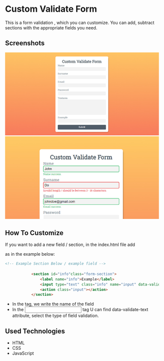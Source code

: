# Custom Validate Form

This is a form validation , which you can customize. You can add, subtract sections with the appropriate fields you need.

## Screenshots

![App Screenshot](https://github.com/GregMalczynski/custom-validate-form/blob/master/screen-shots/custom-validate-form-1.jpg?raw=true)
![App Screenshot](https://github.com/GregMalczynski/custom-validate-form/blob/master/screen-shots/custom-validate-form-2.jpg?raw=true)

## How To Customize

If you want to add a new field / section, in the index.html file add <section> as in the example below:

```html
<!-- Example Section Below / example field -->

            <section id="info"class="form-section">
                <label name="info">Example</label>
                <input type="text" class="info" name="input" data-validate-text="validateTextField" value="" />
                <action class="input"></action>
            </section>
```
- In the <label> tag, we write the name of the field
- In the <input> tag U can find data-validate-text attribute, select the type of field validation.

## Used Technologies

- HTML
- CSS
- JavaScript
